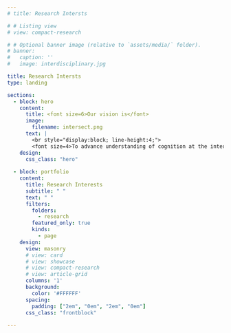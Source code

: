```yaml
---
# title: Research Intersts

# # Listing view
# view: compact-research

# # Optional banner image (relative to `assets/media/` folder).
# banner:
#   caption: ''
#   image: interdisciplinary.jpg

title: Research Intersts
type: landing

sections:
  - block: hero
    content:
      title: <font size=6>Our vision is</font>
      image:
        filename: intersect.png
      text: |
        <br style="display:block; line-height:4;">
        <font size=4>To advance understanding of cognition at the intersection of cognitive psychology, neuroscience, and computer science through integrated methodologies. Our research investigates key cognitive processes, such as perception, recognition, reasoning, generalization, cognitive control, learning, memory, and social cognition, to uncover their neural and computational mechanisms and bridge the gap between biological and artificial intelligence systems.</font>
    design:
      css_class: "hero"
  
  - block: portfolio
    content:
      title: Research Interests
      subtitle: " "
      text: " "
      filters:
        folders:
          - research
        featured_only: true
        kinds:
          - page
    design:
      view: masonry
      # view: card
      # view: showcase
      # view: compact-research
      # view: article-grid
      columns: '1'
      background:
        color: '#FFFFFF'
      spacing:
        padding: ["2em", "0em", "2em", "0em"]
      css_class: "frontblock"
  
---
```



